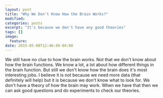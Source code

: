 ```yaml
---
layout: post
title: "Why We Don't Know How the Brain Works?"
modified:
categories: posts
excerpt: "It's because we don't have any good theories"
tags: []
image:
  feature:
date: 2015-05-08T12:46:49-04:00
---
```


We still have no clue to how the brain works. Not that we don't know about how the brain functions. We know a lot, a lot about how different things in the brain function.
But still we don't know how the brain does it's most interesting jobs.
I believe it is not because we need more data (that definitely will help) but it is because we don't know what to look for. We don't have a theory of how the brain may work. When we have that then we can ask good questions and do experiments to check our theories. 
